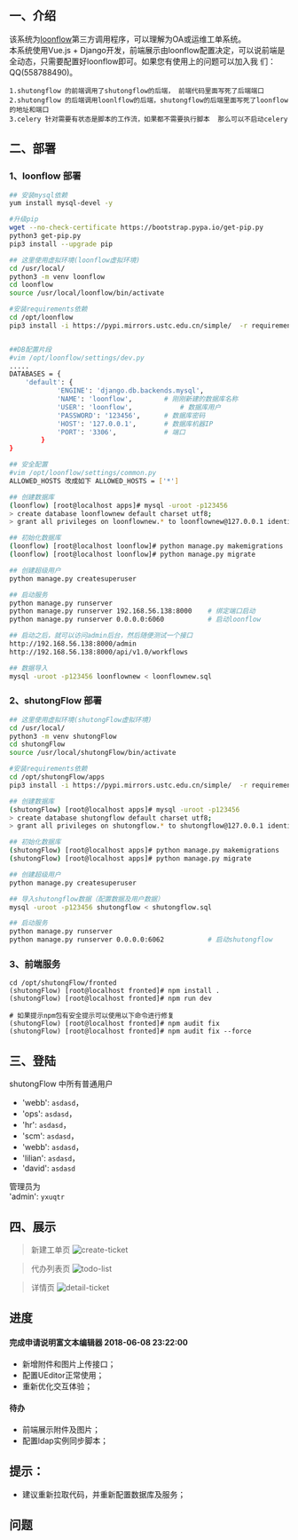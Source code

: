 
## 一、介绍

  该系统为[loonflow](https://github.com/blackholll/loonflow)第三方调用程序，可以理解为OA或运维工单系统。     
本系统使用Vue.js + Django开发，前端展示由loonflow配置决定，可以说前端是全动态，只需要配置好loonflow即可。如果您有使用上的问题可以加入我    们：QQ(558788490)。

    1.shutongflow 的前端调用了shutongflow的后端， 前端代码里面写死了后端端口
    2.shutongflow 的后端调用loonlflow的后端，shutongflow的后端里面写死了loonflow的地址和端口
    3.celery 针对需要有状态是脚本的工作流，如果都不需要执行脚本  那么可以不启动celery

## 二、部署
### 1、loonflow 部署
```bash
## 安装mysql依赖
yum install mysql-devel -y

#升级pip
wget --no-check-certificate https://bootstrap.pypa.io/get-pip.py
python3 get-pip.py
pip3 install --upgrade pip

## 这里使用虚拟环境(loonflow虚拟环境)
cd /usr/local/
python3 -m venv loonflow
cd loonflow
source /usr/local/loonflow/bin/activate

#安装requirements依赖
cd /opt/loonflow
pip3 install -i https://pypi.mirrors.ustc.edu.cn/simple/  -r requirements/dev.txt


##DB配置片段 
#vim /opt/loonflow/settings/dev.py
.....
DATABASES = {
    'default': {
            'ENGINE': 'django.db.backends.mysql',
            'NAME': 'loonflow',        # 刚刚新建的数据库名称
            'USER': 'loonflow',            # 数据库用户 
            'PASSWORD': '123456',      # 数据库密码
            'HOST': '127.0.0.1',       # 数据库机器IP 
            'PORT': '3306',            # 端口
        }
}

## 安全配置
#vim /opt/loonflow/settings/common.py
ALLOWED_HOSTS 改成如下 ALLOWED_HOSTS = ['*']

## 创建数据库
(loonflow) [root@localhost apps]# mysql -uroot -p123456
> create database loonflownew default charset utf8;
> grant all privileges on loonflownew.* to loonflownew@127.0.0.1 identified by '123456';

## 初始化数据库
(loonflow) [root@localhost loonflow]# python manage.py makemigrations
(loonflow) [root@localhost loonflow]# python manage.py migrate

## 创建超级用户
python manage.py createsuperuser

## 启动服务
python manage.py runserver
python manage.py runserver 192.168.56.138:8000    # 绑定端口启动
python manage.py runserver 0.0.0.0:6060           # 启动loonflow

## 启动之后，就可以访问admin后台，然后随便测试一个接口
http://192.168.56.138:8000/admin
http://192.168.56.138:8000/api/v1.0/workflows

## 数据导入
mysql -uroot -p123456 loonflownew < loonflownew.sql
```
### 2、shutongFlow 部署
```bash
## 这里使用虚拟环境(shutongFlow虚拟环境)
cd /usr/local/
python3 -m venv shutongFlow
cd shutongFlow
source /usr/local/shutongFlow/bin/activate

#安装requirements依赖
cd /opt/shutongFlow/apps
pip3 install -i https://pypi.mirrors.ustc.edu.cn/simple/  -r requirements.txt

## 创建数据库
(shutongFlow) [root@localhost apps]# mysql -uroot -p123456
> create database shutongflow default charset utf8;
> grant all privileges on shutongflow.* to shutongflow@127.0.0.1 identified by '123456';

## 初始化数据库
(shutongFlow) [root@localhost apps]# python manage.py makemigrations
(shutongFlow) [root@localhost apps]# python manage.py migrate

## 创建超级用户
python manage.py createsuperuser

## 导入shutongflow数据（配置数据及用户数据）
mysql -uroot -p123456 shutongflow < shutongflow.sql

## 启动服务
python manage.py runserver   
python manage.py runserver 0.0.0.0:6062           # 启动shutongflow          
```

### 3、前端服务
```
cd /opt/shutongFlow/fronted
(shutongFlow) [root@localhost fronted]# npm install .
(shutongFlow) [root@localhost fronted]# npm run dev

# 如果提示npm包有安全提示可以使用以下命令进行修复
(shutongFlow) [root@localhost fronted]# npm audit fix
(shutongFlow) [root@localhost fronted]# npm audit fix --force
```
## 三、登陆

shutongFlow 中所有普通用户

- 'webb': `asdasd`，    
- 'ops': `asdasd`，   
- 'hr': `asdasd`，   
- 'scm': `asdasd`，   
- 'webb': `asdasd`，   
- 'lilian': `asdasd`，   
- 'david': `asdasd`   

管理员为    
'admin': `yxuqtr`


## 四、展示

> 新建工单页
> ![create-ticket](https://github.com/youshutong2080/shutongFlow/blob/master/docs/images/create-ticket.png)

> 代办列表页
> ![todo-list](https://github.com/youshutong2080/shutongFlow/blob/master/docs/images/todo-list.png)

> 详情页
> ![detail-ticket](https://github.com/youshutong2080/shutongFlow/blob/master/docs/images/detail-ticket.png)


## 进度

#### 完成申请说明富文本编辑器 2018-06-08 23:22:00
- 新增附件和图片上传接口；
- 配置UEditor正常使用；
- 重新优化交互体验；

#### 待办
- 前端展示附件及图片；
- 配置ldap实例同步脚本；

## 提示：
- 建议重新拉取代码，并重新配置数据库及服务；


## 问题

